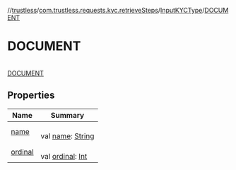 //[trustless](../../../../index.md)/[com.trustless.requests.kyc.retrieveSteps](../../index.md)/[InputKYCType](../index.md)/[DOCUMENT](index.md)

# DOCUMENT

\
[DOCUMENT](index.md)

## Properties

| Name | Summary |
|---|---|
| [name](index.md#-372974862%2FProperties%2F-1818097539) | <br>val [name](index.md#-372974862%2FProperties%2F-1818097539): [String](https://kotlinlang.org/api/latest/jvm/stdlib/kotlin/-string/index.html) |
| [ordinal](index.md#-739389684%2FProperties%2F-1818097539) | <br>val [ordinal](index.md#-739389684%2FProperties%2F-1818097539): [Int](https://kotlinlang.org/api/latest/jvm/stdlib/kotlin/-int/index.html) |
